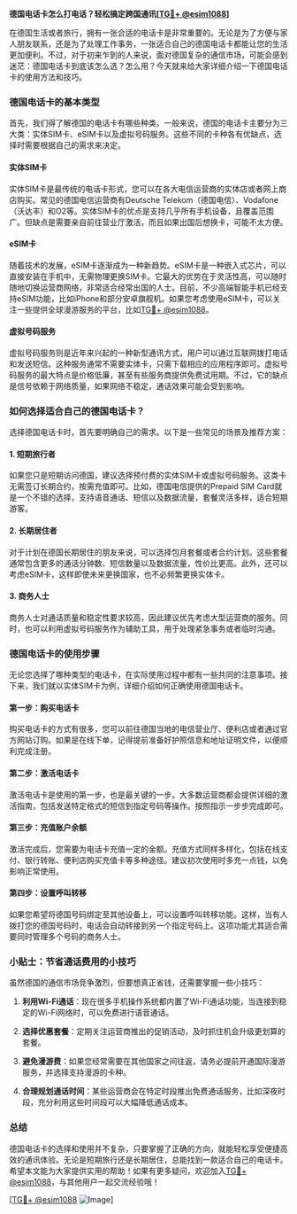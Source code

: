 **德国电话卡怎么打电话？轻松搞定跨国通讯[[TG💪+ @esim1088](https://t.me/s/esim1088)]**

在德国生活或者旅行，拥有一张合适的电话卡是非常重要的。无论是为了方便与家人朋友联系，还是为了处理工作事务，一张适合自己的德国电话卡都能让您的生活更加便利。不过，对于初来乍到的人来说，面对德国复杂的通信市场，可能会感到迷茫：德国电话卡到底该怎么选？怎么用？今天就来给大家详细介绍一下德国电话卡的使用方法和技巧。

### 德国电话卡的基本类型

首先，我们得了解德国的电话卡有哪些种类。一般来说，德国的电话卡主要分为三大类：实体SIM卡、eSIM卡以及虚拟号码服务。这些不同的卡种各有优缺点，选择时需要根据自己的需求来决定。

#### 实体SIM卡
实体SIM卡是最传统的电话卡形式，您可以在各大电信运营商的实体店或者网上商店购买。常见的德国电信运营商有Deutsche Telekom（德国电信）、Vodafone（沃达丰）和O2等。实体SIM卡的优点是支持几乎所有手机设备，且覆盖范围广。但缺点是需要亲自前往营业厅激活，而且如果出国后想换卡，可能不太方便。

#### eSIM卡
随着技术的发展，eSIM卡逐渐成为一种新趋势。eSIM卡是一种嵌入式芯片，可以直接安装在手机中，无需物理更换SIM卡。它最大的优势在于灵活性高，可以随时随地切换运营商网络，非常适合经常出国的人士。目前，不少高端智能手机已经支持eSIM功能，比如iPhone和部分安卓旗舰机。如果您考虑使用eSIM卡，可以关注一些提供全球漫游服务的平台，比如[TG💪+ @esim1088](https://t.me/s/esim1088)。

#### 虚拟号码服务
虚拟号码服务则是近年来兴起的一种新型通讯方式，用户可以通过互联网拨打电话和发送短信。这种服务通常不需要实体卡，只需下载相应的应用程序即可。虚拟号码服务的最大特点是价格低廉，甚至有些服务商提供免费试用期。不过，它的缺点是信号依赖于网络质量，如果网络不稳定，通话效果可能会受到影响。

### 如何选择适合自己的德国电话卡？

选择德国电话卡时，首先要明确自己的需求。以下是一些常见的场景及推荐方案：

#### 1. 短期旅行者
如果您只是短期访问德国，建议选择预付费的实体SIM卡或虚拟号码服务。这类卡无需签订长期合约，按需充值即可。比如，德国电信提供的Prepaid SIM Card就是一个不错的选择，支持语音通话、短信以及数据流量，套餐灵活多样，适合短期游客。

#### 2. 长期居住者
对于计划在德国长期居住的朋友来说，可以选择包月套餐或者合约计划。这些套餐通常包含更多的通话分钟数、短信数量以及数据流量，性价比更高。此外，还可以考虑eSIM卡，这样即使未来更换国家，也不必频繁更换实体卡。

#### 3. 商务人士
商务人士对通话质量和稳定性要求较高，因此建议优先考虑大型运营商的服务。同时，也可以利用虚拟号码服务作为辅助工具，用于处理紧急事务或者临时沟通。

### 德国电话卡的使用步骤

无论您选择了哪种类型的电话卡，在实际使用过程中都有一些共同的注意事项。接下来，我们就以实体SIM卡为例，详细介绍如何正确使用德国电话卡。

#### 第一步：购买电话卡
购买电话卡的方式有很多，您可以前往德国当地的电信营业厅、便利店或者通过官方网站订购。如果是在线下单，记得提前准备好护照信息和地址证明文件，以便顺利完成注册。

#### 第二步：激活电话卡
激活电话卡是使用的第一步，也是最关键的一步。大多数运营商都会提供详细的激活指南，包括发送特定格式的短信到指定号码等操作。按照指示一步步完成即可。

#### 第三步：充值账户余额
激活完成后，您需要为电话卡充值一定的金额。充值方式同样多样化，包括在线支付、银行转账、便利店购买充值卡等多种途径。建议初次使用时多充一点钱，以免影响正常使用。

#### 第四步：设置呼叫转移
如果您希望将德国号码绑定至其他设备上，可以设置呼叫转移功能。这样，当有人拨打您的德国号码时，电话会自动转接到另一个指定号码上。这项功能尤其适合需要同时管理多个号码的商务人士。

### 小贴士：节省通话费用的小技巧

虽然德国的通信市场竞争激烈，但要想真正省钱，还需要掌握一些小技巧：

1. **利用Wi-Fi通话**：现在很多手机操作系统都内置了Wi-Fi通话功能，当连接到稳定的Wi-Fi网络时，可以免费进行语音通话。
   
2. **选择优惠套餐**：定期关注运营商推出的促销活动，及时抓住机会升级更划算的套餐。

3. **避免漫游费**：如果您经常需要在其他国家之间往返，请务必提前开通国际漫游服务，并选择支持漫游的卡种。

4. **合理规划通话时间**：某些运营商会在特定时段推出免费通话服务，比如深夜时段，充分利用这些时间段可以大幅降低通话成本。

### 总结

德国电话卡的选择和使用并不复杂，只要掌握了正确的方向，就能轻松享受便捷高效的通讯体验。无论是短期旅行还是长期居住，总能找到一款适合自己的电话卡。希望本文能为大家提供实用的帮助！如果有更多疑问，欢迎加入[TG💪+ @esim1088](https://t.me/s/esim1088)，与其他用户一起交流经验哦！

[[TG💪+ @esim1088](https://t.me/s/esim1088) ![Image](https://i.postimg.cc/4NQfJmqS/Snipaste-2025-05-13-00-14-12.png)]